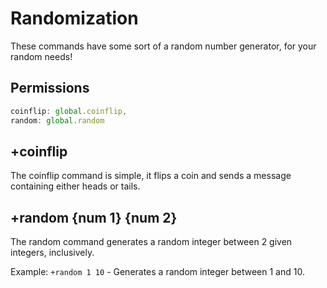 # Randomization

These commands have some sort of a random number generator, for your random needs!

## Permissions
```js
coinflip: global.coinflip,
random: global.random
``` 
## +coinflip

The coinflip command is simple, it flips a coin and sends a message containing either heads or tails.

## +random {num 1} {num 2}

The random command generates a random integer between 2 given integers, inclusively.

Example: `+random 1 10` - Generates a random integer between 1 and 10.



